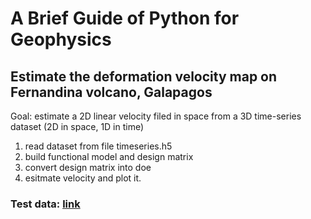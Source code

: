 # A Brief Guide of Python for Geophysics



## Estimate the deformation velocity map on Fernandina volcano, Galapagos      

Goal: estimate a 2D linear velocity filed in space from a 3D time-series dataset (2D in space, 1D in time)

1. read dataset from file timeseries.h5
2. build functional model and design matrix
3. convert design matrix into doe
4. esitmate velocity and plot it.

### Test data: [link](https://miami.box.com/s/luq196xrqlunlvugbti2204z7d7zofmo)
